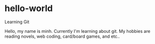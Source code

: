 # hello-world
Learning Git

Hello, my name is minh. Currently I'm learning about git.
My hobbies are reading novels, web coding, card/board games, and etc..

